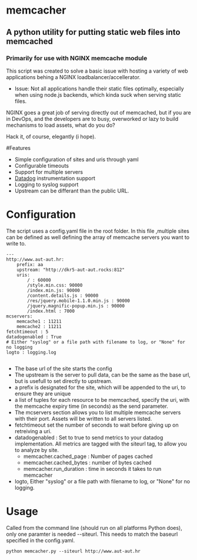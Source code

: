

# memcacher
## A python utility for putting static web files into memcached
### Primarily for use with NGINX memcache module

This script was created to solve a basic issue with hosting a variety of web applications behing a NGINX loadbalancer/accellerator.

* Issue: Not all applications handle their static files optimally, especially when using node.js backends, which kinda suck when serving static files.

NGINX goes a great job of serving directly out of memcached, but if you are in DevOps, and the developers are to busy, overworked or lazy to build mechanisms to load assets, what do you do?

Hack it, of course, elegantly (i hope).

#Features
* Simple configuration of sites and uris through yaml
* Configurable timeouts
* Support for multiple servers
* [Datadog](https://www.datadoghq.com/) instrumentation support
* Logging to syslog support
* Upstream can be differant than the public URL.

# Configuration
The script uses a config.yaml file in the root folder. In this file ,multiple sites can be defined as well defining the array of memcache servers you want to write to.

```
---
http://www.aut-aut.hr:
    prefix: aa
    upstream: "http://dkr5-aut-aut.rocks:812"
    uris:
        / : 60000
        /style.min.css: 90000
        /index.min.js: 90000
        /content.details.js : 90000
        /res/jquery.mobile-1.1.0.min.js : 90000
        /jquery.magnific-popup.min.js : 90000
        /index.html : 7000
mcservers:
    memcache1 : 11211
    memcache2 : 11211
fetchtimeout : 5
datadogenabled : True
# Either "syslog" or a file path with filename to log, or "None" for no logging
logto : logging.log


```
* The base url of the site starts the config
* The upstream is the server to pull data, can be the same as the base url, but is usefull to set directly to upstream.
* a prefix is designated for the site, which will be appended to the uri, to ensure they are unique
* a list of tuples for each resource to be memcached, specify the uri, with the memcache expiry time (in seconds) as the send parameter.
* The mcservers section allows you to list multiple memcache servers with their port. Assets will be written to all servers listed.
* fetchtimeout set the number of seconds to wait before giving up on retreiving a uri.
* datadogenabled : Set to true to send metrics to your datadog implementation. All metrics are tagged with the siteurl tag, to allow you to analyze by site.
    * memcacher.cached_page : Number of pages cached
    * memcacher.cached_bytes : number of bytes cached
    * memcacher.run_duration : time in seconds it takes to run memcacher
* logto, Either "syslog" or a file path with filename to log, or "None" for no logging.


# Usage
Called from the command line (should run on all platforms Python does), only one paramter is needed --siteurl. This needs to match the baseurl specified in the config.yaml.

```
python memcacher.py --siteurl http://www.aut-aut.hr
```
